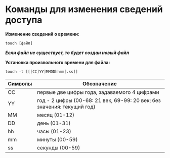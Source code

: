 # Команды для изменения сведений доступа

**Изменение сведений о времени:** 

    touch [файл]

***Если файл не существует, то будет создан новый файл***

**Установка произвольного времени для файла:** 

    touch -t [[[CC]YY]MMDDhhmm[.ss]]
    
| Символы | Обозначение                                                             |
| ------- | ----------------------------------------------------------------------- |
| CC      | первые две цифры года, задаваемого 4 цифрами                            |
| YY      | год - 2 цифры (00-68: 21 век, 69-99: 20 век; без значения: текущий год) |
| MM      | месяц (01-12)                                                           |
| DD      | день (01-31)                                                            |
| hh      | часы (01-23)                                                            |
| mm      | минуты (00-59)                                                          |
| ss      | секунды (00-59)                                                         |